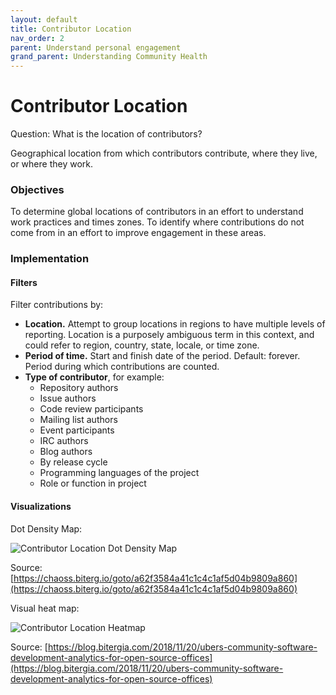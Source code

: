 ```yaml
---
layout: default
title: Contributor Location
nav_order: 2
parent: Understand personal engagement
grand_parent: Understanding Community Health
---
```


# Contributor Location
Question: What is the location of contributors?

Geographical location from which contributors contribute, where they live, or where they work.

### Objectives
To determine global locations of contributors in an effort to understand work practices and times zones. To identify where contributions do not come from in an effort to improve engagement in these areas.

### Implementation

#### Filters

Filter contributions by:

* **Location.** Attempt to group locations in regions to have multiple levels of reporting. Location is a purposely ambiguous term in this context, and could refer to region, country, state, locale, or time zone.
* **Period of time.** Start and finish date of the period. Default: forever. Period during which contributions are counted.
* **Type of contributor**, for example:
  * Repository authors
  * Issue authors
  * Code review participants
  * Mailing list authors
  * Event participants
  * IRC authors
  * Blog authors
  * By release cycle
  * Programming languages of the project
  * Role or function in project


#### Visualizations

Dot Density Map:

![Contributor Location Dot Density Map](../assets/contributor-location_dot-density-map.png)

Source: [https://chaoss.biterg.io/goto/a62f3584a41c1c4c1af5d04b9809a860](https://chaoss.biterg.io/goto/a62f3584a41c1c4c1af5d04b9809a860)

Visual heat map:

![Contributor Location Heatmap](../assets/contributor-location_heatmap.png)

Source:  [https://blog.bitergia.com/2018/11/20/ubers-community-software-development-analytics-for-open-source-offices](https://blog.bitergia.com/2018/11/20/ubers-community-software-development-analytics-for-open-source-offices)